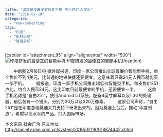 ```yaml
---
title: "印度研发最便宜智能手机 售价约24人民币"
date: "2016-02-18"
categories: 
  - "new-something"
tags: 
  - "印度"
  - "新鲜玩意"
  - "智能手机"
---
```


\[caption id="attachment\_95" align="aligncenter" width="500"\]![印度研发的最便宜的智能手机](images/image.jpeg) 印度研发的最便宜的智能手机\[/caption\]

　　中新网2月18日电 据外媒报道，印度一家公司推出全球最廉价智能型手机，单个售价不到4美元，比普通的地铁快餐还要便宜。这意味着只需24元人民币就能买一部手机。 　　据报道，印度一家手机公司推出超低价智能型手机，每支售价251卢比，约合人民币24元。这比印度目前最便宜的手机，还要便宜一半。 　　这款手机名称是“自由251”，使用Android 5.1系统，配备4英寸屏幕以及1.3G的处理器，前后各有一个镜头，分别为30万以及320万像素。 　　这家公司声称，“自由251”是在印度总理莫迪大力支持下研发出来的。因为莫迪上台后，推动“印度制造”，希望以高水平的产品，打入国际市场。

本文来自 社会广角 原文地址 http://society.nen.com.cn/system/2016/02/18/018874442.shtml
